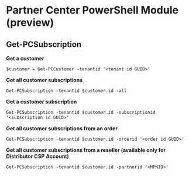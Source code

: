 # Partner Center PowerShell Module (preview) #

## Get-PCSubscription ##

**Get a customer**

    $customer = Get-PCCustomer -tenantid '<tenant id GUID>'

**Get all customer subscriptions**

    Get-PCSubscription -tenantid $customer.id -all

**Get a customer subscription**

    Get-PCSubscription -tenantid $customer.id -subscriptionid '<subscription id GUID>'

**Get all customer subscriptions from an order**

    Get-PCSubscription -tenantid $customer.id -orderid '<order id GUID>'

**Get all customer subscriptions from a reseller (available only for Distributor CSP Account)**

    Get-PCSubscription -tenantid $customer.id -partnerid '<MPNID>'

